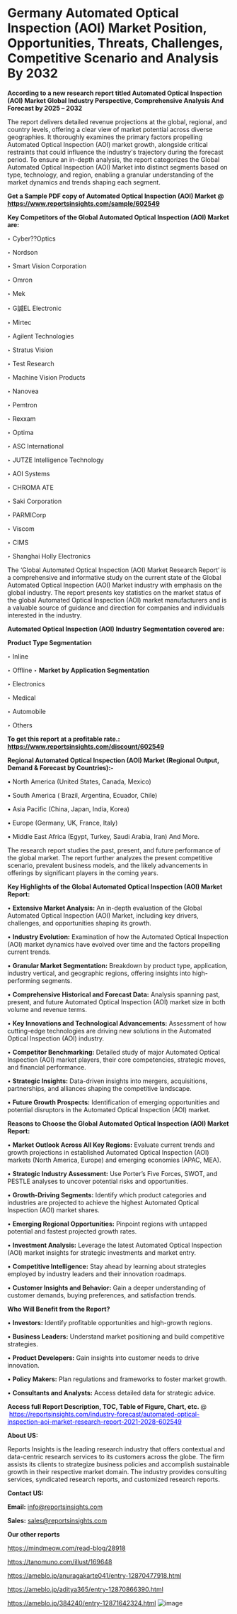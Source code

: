 # Germany Automated Optical Inspection (AOI) Market Position, Opportunities, Threats, Challenges, Competitive Scenario and Analysis By 2032

<strong>According to a new research report titled Automated Optical Inspection (AOI) Market Global Industry Perspective, Comprehensive Analysis And Forecast by 2025 – 2032</strong>

The report delivers detailed revenue projections at the global, regional, and country levels, offering a clear view of market potential across diverse geographies. It thoroughly examines the primary factors propelling Automated Optical Inspection (AOI) market growth, alongside critical restraints that could influence the industry's trajectory during the forecast period. To ensure an in-depth analysis, the report categorizes the Global Automated Optical Inspection (AOI) Market into distinct segments based on type, technology, and region, enabling a granular understanding of the market dynamics and trends shaping each segment.

<strong>Get a Sample PDF copy of Automated Optical Inspection (AOI) Market </strong><strong>@<a href=https://www.reportsinsights.com/sample/602549 style=color:#0000ff;> https://www.reportsinsights.com/sample/602549</a></strong></font>

<strong>Key Competitors of the Global Automated Optical Inspection (AOI) Market are:</strong>

‣ Cyber??Optics

‣ Nordson

‣ Smart Vision Corporation

‣ Omron

‣ Mek

‣ G諴EL Electronic

‣ Mirtec

‣ Agilent Technologies

‣ Stratus Vision

‣ Test Research

‣ Machine Vision Products

‣ Nanovea

‣ Pemtron

‣ Rexxam

‣ Optima

‣ ASC International

‣ JUTZE Intelligence Technology

‣ AOI Systems

‣ CHROMA ATE

‣ Saki Corporation

‣ PARMICorp

‣ Viscom

‣ CIMS

‣ Shanghai Holly Electronics

The ‘Global Automated Optical Inspection (AOI) Market Research Report’ is a comprehensive and informative study on the current state of the Global Automated Optical Inspection (AOI) Market industry with emphasis on the global industry. The report presents key statistics on the market status of the global Automated Optical Inspection (AOI) market manufacturers and is a valuable source of guidance and direction for companies and individuals interested in the industry.

<strong>Automated Optical Inspection (AOI) Industry Segmentation covered are:</strong>

<strong>Product Type Segmentation</strong>

‣ Inline

‣ Offline
‣ 
<strong>Market by Application Segmentation</strong>

‣ Electronics

‣ Medical

‣ Automobile

‣ Others

<strong>To get this report at a profitable rate.: <a href=https://www.reportsinsights.com/discount/602549 style=color:#0000ff;>https://www.reportsinsights.com/discount/602549</a></strong></font>

<strong>Regional Automated Optical Inspection (AOI) Market (Regional Output, Demand &amp; Forecast by Countries):-</strong>

• North America (United States, Canada, Mexico)

• South America ( Brazil, Argentina, Ecuador, Chile)

• Asia Pacific (China, Japan, India, Korea)

• Europe (Germany, UK, France, Italy)

• Middle East Africa (Egypt, Turkey, Saudi Arabia, Iran) And More.

The research report studies the past, present, and future performance of the global market. The report further analyzes the present competitive scenario, prevalent business models, and the likely advancements in offerings by significant players in the coming years.

<strong>Key Highlights of the Global Automated Optical Inspection (AOI) Market Report:</strong>

• <strong>Extensive Market Analysis:</strong> An in-depth evaluation of the Global Automated Optical Inspection (AOI) Market, including key drivers, challenges, and opportunities shaping its growth.

• <strong>Industry Evolution:</strong> Examination of how the Automated Optical Inspection (AOI) market dynamics have evolved over time and the factors propelling current trends.

• <strong>Granular Market Segmentation:</strong> Breakdown by product type, application, industry vertical, and geographic regions, offering insights into high-performing segments.

• <strong>Comprehensive Historical and Forecast Data:</strong> Analysis spanning past, present, and future Automated Optical Inspection (AOI) market size in both volume and revenue terms.

• <strong>Key Innovations and Technological Advancements:</strong> Assessment of how cutting-edge technologies are driving new solutions in the Automated Optical Inspection (AOI) industry.

• <strong>Competitor Benchmarking:</strong> Detailed study of major Automated Optical Inspection (AOI) market players, their core competencies, strategic moves, and financial performance.

• <strong>Strategic Insights:</strong> Data-driven insights into mergers, acquisitions, partnerships, and alliances shaping the competitive landscape.

• <strong>Future Growth Prospects:</strong> Identification of emerging opportunities and potential disruptors in the Automated Optical Inspection (AOI) market.

<strong>Reasons to Choose the Global Automated Optical Inspection (AOI) Market Report:</strong>

• <strong>Market Outlook Across All Key Regions:</strong> Evaluate current trends and growth projections in established Automated Optical Inspection (AOI) markets (North America, Europe) and emerging economies (APAC, MEA).

• <strong>Strategic Industry Assessment:</strong> Use Porter’s Five Forces, SWOT, and PESTLE analyses to uncover potential risks and opportunities.

• <strong>Growth-Driving Segments:</strong> Identify which product categories and industries are projected to achieve the highest Automated Optical Inspection (AOI) market shares.

• <strong>Emerging Regional Opportunities:</strong> Pinpoint regions with untapped potential and fastest projected growth rates.

• <strong>Investment Analysis:</strong> Leverage the latest Automated Optical Inspection (AOI) market insights for strategic investments and market entry.

• <strong>Competitive Intelligence:</strong> Stay ahead by learning about strategies employed by industry leaders and their innovation roadmaps.

• <strong>Customer Insights and Behavior:</strong> Gain a deeper understanding of customer demands, buying preferences, and satisfaction trends.

<strong>Who Will Benefit from the Report?</strong>

• <strong>Investors:</strong> Identify profitable opportunities and high-growth regions.

• <strong>Business Leaders:</strong> Understand market positioning and build competitive strategies.

• <strong>Product Developers:</strong> Gain insights into customer needs to drive innovation.

• <strong>Policy Makers:</strong> Plan regulations and frameworks to foster market growth.

• <strong>Consultants and Analysts:</strong> Access detailed data for strategic advice.
</ul>
<strong>Access full Report Description, TOC, Table of Figure, Chart, etc. </strong>@  <a href=https://reportsinsights.com/industry-forecast/automated-optical-inspection-aoi-market-research-report-2021-2028-602549 style=color:#0000ff;>https://reportsinsights.com/industry-forecast/automated-optical-inspection-aoi-market-research-report-2021-2028-602549</a></font>

<strong><strong>About US</strong>:</strong>

Reports Insights is the leading research industry that offers contextual and data-centric research services to its customers across the globe. The firm assists its clients to strategize business policies and accomplish sustainable growth in their respective market domain. The industry provides consulting services, syndicated research reports, and customized research reports.

<strong>Contact US:</strong>

<p class=""""><b>Email:</b> <a href=mailto:info@reportsinsights.com>info@reportsinsights.com</a></p>
<p class=""""><b>Sales:</b> <a href=mailto:sales@reportsinsights.com>sales@reportsinsights.com</a></p>

<strong>Our other reports</strong>

<a href=https://mindmeow.com/read-blog/28918>https://mindmeow.com/read-blog/28918</a>

<a href=https://tanomuno.com/illust/169648>https://tanomuno.com/illust/169648</a>

<a href=https://ameblo.jp/anuragakarte041/entry-12870477918.html>https://ameblo.jp/anuragakarte041/entry-12870477918.html</a>

<a href=https://ameblo.jp/aditya365/entry-12870866390.html>https://ameblo.jp/aditya365/entry-12870866390.html</a>

<a href=https://ameblo.jp/384240/entry-12871642324.html>https://ameblo.jp/384240/entry-12871642324.html</a>
![image](https://github.com/user-attachments/assets/b04b8e90-f79c-48c6-a6b3-fe76b6eecd00)
